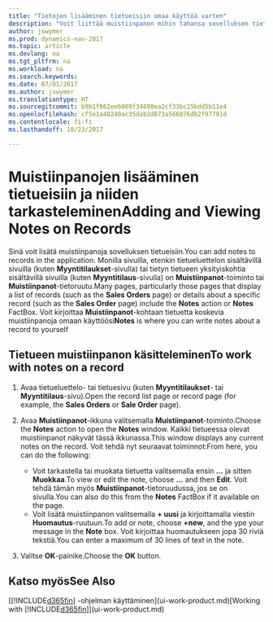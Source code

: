 ```yaml
---
title: "Tietojen lisääminen tietueisiin omaa käyttöä varten"
description: "Voit liittää muistiinpanon mihin tahansa sovelluksen tietueeseen. Jos sinulla on esimerkiksi myyntitilaukseen liittyviä lisätietoja, jotka eivät kuitenkaan sovi mihinkään myyntitilauksen kenttään, voit kirjoittaa muistion."
author: jswymer
ms.prod: dynamics-nav-2017
ms.topic: article
ms.devlang: na
ms.tgt_pltfrm: na
ms.workload: na
ms.search.keywords: 
ms.date: 07/01/2017
ms.author: jswymer
ms.translationtype: HT
ms.sourcegitcommit: b9b1f062ee6009f34698ea2cf33bc25bdd5b11e4
ms.openlocfilehash: cf5e1a48240ac35dab2d873a566876db2f97791d
ms.contentlocale: fi-fi
ms.lasthandoff: 10/23/2017

---
```

# <a name="adding-and-viewing-notes-on-records"></a><span data-ttu-id="d5a12-104">Muistiinpanojen lisääminen tietueisiin ja niiden tarkasteleminen</span><span class="sxs-lookup"><span data-stu-id="d5a12-104">Adding and Viewing Notes on Records</span></span>
 <span data-ttu-id="d5a12-105">Sinä <!--OnPrem and your colleagues -->voit lisätä muistiinpanoja sovelluksen tietueisiin.</span><span class="sxs-lookup"><span data-stu-id="d5a12-105">You <!--OnPrem and your colleagues -->can add notes to records in the application.</span></span> <span data-ttu-id="d5a12-106">Monilla sivuilla, etenkin tietueluettelon sisältävillä sivuilla (kuten **Myyntitilaukset**-sivulla) tai tietyn tietueen yksityiskohtia sisältävillä sivuilla (kuten **Myyntitilaus**-sivulla) on **Muistiinpanot**-toiminto tai **Muistiinpanot**-tietoruutu.</span><span class="sxs-lookup"><span data-stu-id="d5a12-106">Many pages, particularly those pages that display a list of records (such as the **Sales Orders** page) or details about a specific record (such as the **Sales Order** page) include the **Notes** action or **Notes** FactBox.</span></span> <span data-ttu-id="d5a12-107">Voit kirjoittaa **Muistiinpanot**-kohtaan tietuetta koskevia muistiinpanoja omaan käyttöösi<!--OnPrem or others, and where you can view notes to you from others. For example, a note could be a general comment or processing instruction to your colleague, who can then respond to your note using their own **Notes**. Or, your colleague can add a note that gives you extra information about a sales order that is not covered by the information on the sales order. These notes and correspondences will follow the record as it is processed in the company.--></span><span class="sxs-lookup"><span data-stu-id="d5a12-107">**Notes** is where you can write notes about a record to yourself<!--OnPrem or others, and where you can view notes to you from others. For example, a note could be a general comment or processing instruction to your colleague, who can then respond to your note using their own **Notes**. Or, your colleague can add a note that gives you extra information about a sales order that is not covered by the information on the sales order. These notes and correspondences will follow the record as it is processed in the company.--></span></span>

<!--OnPrem
> [!NOTE]  
>  You can only select one recipient of the note.-->  
  
## <a name="to-work-with-notes-on-a-record"></a><span data-ttu-id="d5a12-108">Tietueen muistiinpanon käsitteleminen</span><span class="sxs-lookup"><span data-stu-id="d5a12-108">To work with notes on a record</span></span> 
  
1.  <span data-ttu-id="d5a12-109">Avaa tietueluettelo- tai tietuesivu (kuten **Myyntitilaukset**- tai **Myyntitilaus**-sivu).</span><span class="sxs-lookup"><span data-stu-id="d5a12-109">Open the record list page or record page (for example, the **Sales Orders** or **Sale Order** page).</span></span>  
  
    <!-- If **Notes** is not visible on the page, then you can customize the page to display the Notes FactBox. -->
  
2.  <span data-ttu-id="d5a12-110">Avaa **Muistiinpanot**-ikkuna valitsemalla **Muistiinpanot**-toiminto.</span><span class="sxs-lookup"><span data-stu-id="d5a12-110">Choose the **Notes** action to open the **Notes** window.</span></span> <span data-ttu-id="d5a12-111">Kaikki tietueessa olevat muistiinpanot näkyvät tässä ikkunassa.</span><span class="sxs-lookup"><span data-stu-id="d5a12-111">This window displays any current notes on the record.</span></span> <span data-ttu-id="d5a12-112">Voit tehdä nyt seuraavat toiminnot:</span><span class="sxs-lookup"><span data-stu-id="d5a12-112">From here, you can do the following:</span></span>

    -   <span data-ttu-id="d5a12-113">Voit tarkastella tai muokata tietuetta valitsemalla ensin **...** ja sitten **Muokkaa**.</span><span class="sxs-lookup"><span data-stu-id="d5a12-113">To view or edit the note, choose **...** and then **Edit**.</span></span> <span data-ttu-id="d5a12-114">Voit tehdä tämän myös **Muistiinpanot**-tietoruudussa, jos se on sivulla.</span><span class="sxs-lookup"><span data-stu-id="d5a12-114">You can also do this from the **Notes** FactBox if it available on the page.</span></span>
    -   <span data-ttu-id="d5a12-115">Voit lisätä muistiinpanon valitsemalla **+ uusi** ja kirjoittamalla viestin **Huomautus**-ruutuun.</span><span class="sxs-lookup"><span data-stu-id="d5a12-115">To add or note, choose **+new**, and the ype your message in the **Note** box.</span></span> <span data-ttu-id="d5a12-116">Voit kirjoittaa huomautukseen jopa 30 riviä tekstiä.</span><span class="sxs-lookup"><span data-stu-id="d5a12-116">You can enter a maximum of 30 lines of text in the note.</span></span> 
  
<!-- 5.  In the **To** field, enter a user ID (your own or someone else’s) to indicate who the note is for.  
  
6.  Select the **Notify** field if you want to send a notification to the user in the **To** field. 
  
     If **Notify** is selected, the note will be sent as a notification to the user's **My Notifications** on the Role Center.  -->
  
3.  <span data-ttu-id="d5a12-117">Valitse **OK**-painike.</span><span class="sxs-lookup"><span data-stu-id="d5a12-117">Choose the **OK** button.</span></span>  

## <a name="see-also"></a><span data-ttu-id="d5a12-118">Katso myös</span><span class="sxs-lookup"><span data-stu-id="d5a12-118">See Also</span></span>
<span data-ttu-id="d5a12-119">[[!INCLUDE[d365fin](includes/d365fin_md.md)] -ohjelman käyttäminen](ui-work-product.md)</span><span class="sxs-lookup"><span data-stu-id="d5a12-119">[Working with [!INCLUDE[d365fin](includes/d365fin_md.md)]](ui-work-product.md)</span></span>  
